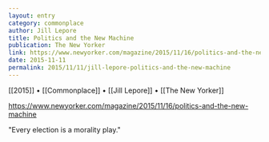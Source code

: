 ```yaml
---
layout: entry
category: commonplace
author: Jill Lepore
title: Politics and the New Machine
publication: The New Yorker
link: https://www.newyorker.com/magazine/2015/11/16/politics-and-the-new-machine
date: 2015-11-11
permalink: 2015/11/11/jill-lepore-politics-and-the-new-machine
---
```


[[2015]] • [[Commonplace]] • [[Jill Lepore]] • [[The New Yorker]]

https://www.newyorker.com/magazine/2015/11/16/politics-and-the-new-machine

"Every election is a morality play."

